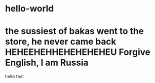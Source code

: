# hello-world
the sussiest of bakas went to the store, he never came back
HEHEEHEHHEHEHEHEHEU
Forgive English, I am Russia
=======
hello test
